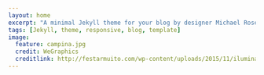 ```yaml
---
layout: home
excerpt: "A minimal Jekyll theme for your blog by designer Michael Rose."
tags: [Jekyll, theme, responsive, blog, template]
image:
  feature: campina.jpg
  credit: WeGraphics
  creditlink: http://festarmuito.com/wp-content/uploads/2015/11/iluminacao-do-acude2.jpg
---
```

